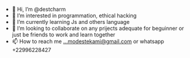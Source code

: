 - 👋 Hi, I’m @destcharm
- 👀 I’m interested in programmation, ethical hacking
- 🌱 I’m currently learning Js and others language
- 💞️ I’m looking to collaborate on any prijects adequate for beguinner or just be friends to work and learn together
- 📫 How to reach me ...modestekami@gmail.com or whatsapp +22996228427

<!---
destcharm/destcharm is a ✨ special ✨ repository because its `README.md` (this file) appears on your GitHub profile.
You can click the Preview link to take a look at your changes.
--->

